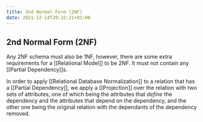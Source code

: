 ```yaml
---
title: 2nd Normal Form (2NF)
date: 2021-12-14T20:32:21+01:00
---
```

## 2nd Normal Form (2NF)
Any 2NF schema must also be 1NF, however, there are some extra requirements for a [[Relational Model]] to be 2NF. It must not contain any [[Partial Dependency]]s.

In order to apply [[Relational Database Normalization]] to a relation that has a [[Partial Dependency]], we apply a [[Projection]] over the relation with two sets of attributes, one of which being the attributes that *define* the dependency and the attributes that depend on the dependency, and the other one being the original relation with the dependants of the dependency removed.